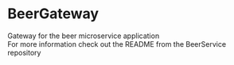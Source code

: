 # BeerGateway

Gateway for the beer microservice application \
For more information check out the README from the BeerService repository